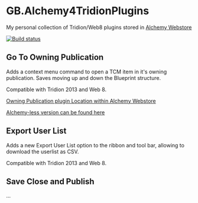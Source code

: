 # GB.Alchemy4TridionPlugins
My personal collection of Tridion/Web8 plugins stored in [Alchemy Webstore](http://alchemywebstore.com)

[![Build status](https://ci.appveyor.com/api/projects/status/tkqs6mfsfljkmlr9?svg=true)](https://ci.appveyor.com/project/GuusBeltman/gb-alchemy4tridionplugins)

## Go To Owning Publication
Adds a context menu command to open a TCM item in it's owning publication. Saves moving up and down the Blueprint structure.

Compatible with Tridion 2013 and Web 8.

[Owning Publication plugin Location within Alchemy Webstore](http://alchemywebstore.com/plugins/55d32cf5e4de020da4123e64)

[Alchemy-less version can be found here](https://github.com/Guzzter/GoToOwningPublication)

## Export User List
Adds a new Export User List option to the ribbon and tool bar, allowing to download the userlist as CSV.

Compatible with Tridion 2013 and Web 8.

## Save Close and Publish
...
